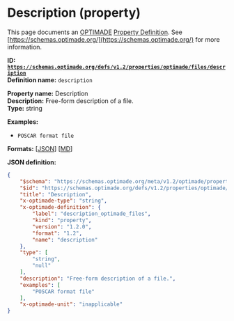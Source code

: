 # Description (property)

This page documents an [OPTIMADE](https://www.optimade.org/) [Property Definition](https://schemas.optimade.org/#definitions). See [https://schemas.optimade.org/](https://schemas.optimade.org/) for more information.

**ID: [`https://schemas.optimade.org/defs/v1.2/properties/optimade/files/description`](https://schemas.optimade.org/defs/v1.2/properties/optimade/files/description.md)**  
**Definition name:** `description`

**Property name:** Description  
**Description:** Free-form description of a file.  
**Type:** string  



**Examples:**

- `POSCAR format file`

**Formats:** [[JSON](description.json)] [[MD](description.md)]

**JSON definition:**

``` json
{
    "$schema": "https://schemas.optimade.org/meta/v1.2/optimade/property_definition.md",
    "$id": "https://schemas.optimade.org/defs/v1.2/properties/optimade/files/description",
    "title": "Description",
    "x-optimade-type": "string",
    "x-optimade-definition": {
        "label": "description_optimade_files",
        "kind": "property",
        "version": "1.2.0",
        "format": "1.2",
        "name": "description"
    },
    "type": [
        "string",
        "null"
    ],
    "description": "Free-form description of a file.",
    "examples": [
        "POSCAR format file"
    ],
    "x-optimade-unit": "inapplicable"
}
```